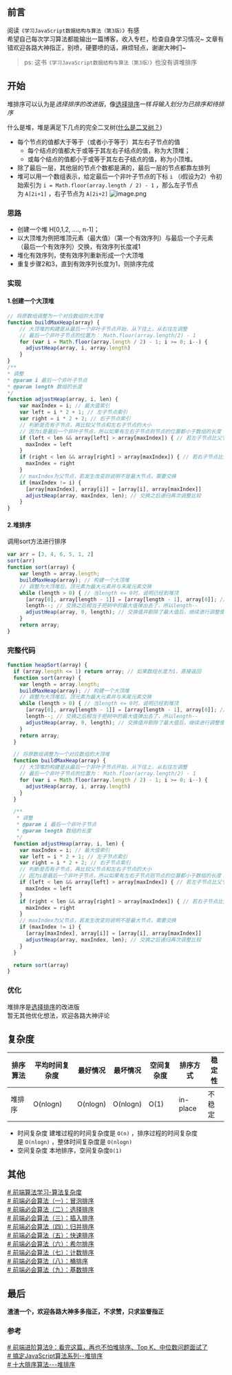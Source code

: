 ## 前言
阅读`《学习JavaScript数据结构与算法（第3版）》`有感\
希望自己每次学习算法都能输出一篇博客，收入专栏，检查自身学习情况~ 文章有错欢迎各路大神指正，别喷，硬要喷的话，麻烦轻点，谢谢大神们~
> ps: 这书`《学习JavaScript数据结构与算法（第3版）》`也没有讲堆排序
## 开始
堆排序可以认为是*选择排序的改进版*，像[选择排序](https://juejin.cn/post/7034819462687621133)一样*将输入划分为已排序和待排序*

什么是堆，堆是满足下几点的完全二叉树([什么是二叉树？](https://juejin.cn/post/6993519369858842661#heading-1))
- 每个节点的值都大于等于（或者小于等于）其左右子节点的值
    - 每个结点的值都大于或等于其左右子结点的值，称为大顶堆；
    - 或每个结点的值都小于或等于其左右子结点的值，称为小顶堆。
- 除了最后一层，其他层的节点个数都是满的，最后一层的节点都靠左排列
- 堆可以用一个数组表示，给定最后一个非叶子节点的下标 `i` （i假设为2）令初始索引为 `i = Math.floor(array.length / 2) - 1` ，那么左子节点为 `A[2i+1]` ，右子节点为 `A[2i+2]`
![image.png](https://p3-juejin.byteimg.com/tos-cn-i-k3u1fbpfcp/ecdc051f3d3d4d6bb8338ee4276fc477~tplv-k3u1fbpfcp-watermark.image?)
### 思路
- 创建一个堆 H[0,1,2, ...., n-1]；
- 以大顶堆为例把堆顶元素（最大值）（第一个有效序列）与最后一个子元素（最后一个有效序列）交换，有效序列长度减1
- 堆化有效序列，使有效序列重新形成一个大顶堆
- 重复步骤2和3，直到有效序列长度为1，则排序完成
### 实现
#### 1.创建一个大顶堆
```javascript
// 将原数组调整为一个对应数组的大顶堆
function buildMaxHeap(array) {
    // 大顶堆的构建是从最后一个非叶子节点开始，从下往上，从右往左调整
    // 最后一个非叶子节点的位置为： Math.floor(array.length/2) - 1
    for (var i = Math.floor(array.length / 2) - 1; i >= 0; i--) {
      adjustHeap(array, i, array.length)
    }
}
/**
* 调整
* @param i 最后一个非叶子节点
* @param length 数组的长度
*/
function adjustHeap(array, i, len) {
    var maxIndex = i; // 最大值索引
    var left = i * 2 + 1; // 左子节点索引
    var right = i * 2 + 2; // 右子节点索引
    // 判断是否有子节点，再比较父节点和左右子节点的大小
    // 因为i是最后一个非叶子节点，所以如果有左右子节点则节点的位置都小于数组的长度
    if (left < len && array[left] > array[maxIndex]) { // 若左子节点比父节点大
      maxIndex = left
    }
    if (right < len && array[right] > array[maxIndex]) { // 若右子节点比父节点大
      maxIndex = right
    }
    // maxIndex为父节点，若发生改变则说明不是最大节点，需要交换
    if (maxIndex != i) {
      [array[maxIndex], array[i]] = [array[i], array[maxIndex]]
      adjustHeap(array, maxIndex, len); // 交换之后递归再次调整比较
    }
}
```
#### 2.堆排序
调用sort方法进行排序
```javascript
var arr = [3, 4, 6, 5, 1, 2]
sort(arr)
function sort(array) {
    var length = array.length;
    buildMaxHeap(array); // 构建一个大顶堆
    // 调整为大顶堆后，顶元素为最大元素并与末尾元素交换
    while (length > 0) { // 当length <= 0时，说明已经到堆顶
      [array[0], array[length - 1]] = [array[length - 1], array[0]]; // 交换
      length--; // 交换之后相当于把树中的最大值弹出去了，所以length--
      adjustHeap(array, 0, length); // 交换值并剔除了最大值后，继续进行调整使之再次成为大顶堆
    }
    return array;
}
```
### 完整代码
```javascript
function heapSort(array) {
  if (array.length <= 1) return array; // 如果数组长度为1，直接返回
  function sort(array) {
    var length = array.length;
    buildMaxHeap(array); // 构建一个大顶堆
    // 调整为大顶堆后，顶元素为最大元素并与末尾元素交换
    while (length > 0) { // 当length <= 0时，说明已经到堆顶
      [array[0], array[length - 1]] = [array[length - 1], array[0]]; // 交换
      length--; // 交换之后相当于把树中的最大值弹出去了，所以length--
      adjustHeap(array, 0, length); // 交换值并剔除了最大值后，继续进行调整使之再次成为大顶堆
    }
    return array;
  }

  // 将原数组调整为一个对应数组的大顶堆
  function buildMaxHeap(array) {
    // 大顶堆的构建是从最后一个非叶子节点开始，从下往上，从右往左调整
    // 最后一个非叶子节点的位置为： Math.floor(array.length/2) - 1
    for (var i = Math.floor(array.length / 2) - 1; i >= 0; i--) {
      adjustHeap(array, i, array.length)
    }
  }

  /**
   * 调整
   * @param i 最后一个非叶子节点
   * @param length 数组的长度
   */
  function adjustHeap(array, i, len) {
    var maxIndex = i; // 最大值索引
    var left = i * 2 + 1; // 左子节点索引
    var right = i * 2 + 2; // 右子节点索引
    // 判断是否有子节点，再比较父节点和左右子节点的大小
    // 因为i是最后一个非叶子节点，所以如果有左右子节点则节点的位置都小于数组的长度
    if (left < len && array[left] > array[maxIndex]) { // 若左子节点比父节点大
      maxIndex = left
    }
    if (right < len && array[right] > array[maxIndex]) { // 若右子节点比父节点大
      maxIndex = right
    }
    // maxIndex为父节点，若发生改变则说明不是最大节点，需要交换
    if (maxIndex != i) {
      [array[maxIndex], array[i]] = [array[i], array[maxIndex]]
      adjustHeap(array, maxIndex, len); // 交换之后递归再次调整比较
    }
  }

  return sort(array)
}
```
### 优化
堆排序是[选择排序](https://juejin.cn/post/7034819462687621133)的改进版\
暂无其他优化想法，欢迎各路大神评论
## 复杂度
| 排序算法 | 平均时间复杂度 | 最好情况 | 最坏情况 | 空间复杂度 | 排序方式 | 稳定性
| --- | --- | --- | --- | --- | --- | --- |
| 堆排序 | O(nlogn) | O(nlogn) | O(nlogn) | O(1) | in-place | 不稳定 |
- 时间复杂度
建堆过程的时间复杂度是 `O(n)` ，排序过程的时间复杂度是 `O(nlogn)` ，整体时间复杂度是 `O(nlogn)`
- 空间复杂度
本地排序，空间复杂度`O(1)`
## 其他
[# 前端算法学习-算法复杂度](https://juejin.cn/post/7034077582584709150)\
[# 前端必会算法（一）：冒泡排序](https://juejin.cn/post/7034765646390886437)\
[# 前端必会算法（二）：选择排序](https://juejin.cn/post/7034819462687621133)\
[# 前端必会算法（三）：插入排序](https://juejin.cn/post/7036181901022855175)\
[# 前端必会算法（四）：归并排序](https://juejin.cn/post/7036277115905540103)\
[# 前端必会算法（五）：快速排序](https://juejin.cn/post/7037137749387771940)\
[# 前端必会算法（六）：希尔排序](https://juejin.cn/post/7037775453041459208)\
[# 前端必会算法（七）：计数排序](https://juejin.cn/post/7038521599342936071)\
[# 前端必会算法（八）：桶排序](https://juejin.cn/post/7038608760176115749)\
[# 前端必会算法（九）：基数排序](https://juejin.cn/post/7038900312056266759)

## 最后
**渣渣一个，欢迎各路大神多多指正，不求赞，只求监督指正**
### 参考
[# 前端进阶算法9：看完这篇，再也不怕堆排序、Top K、中位数问题面试了](https://juejin.cn/post/6844904179278823437)\
[# 搞定JavaScript算法系列--堆排序](https://juejin.cn/post/6844903830258188296)\
[# 十大排序算法---堆排序](https://juejin.cn/post/6993519369858842661)

